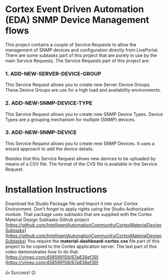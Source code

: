 # Cortex Event Driven Automation (EDA) SNMP Device Management flows

This project contains a couple of Service Requests to allow the management of SNMP devices and configuration directly from LivePortal. 
There are some subtasks part of this project that are purely in use by the main Service Requests.
The Service Requests part of this project are:

### 1. ADD-NEW-SERVER-DEVICE-GROUP
This Service Request allows you to create new Server Device Groups. These Device Groups are use for a high load and availability environments. 

### 2. ADD-NEW-SNMP-DEVICE-TYPE
This Service Request allows you to create new SNMP Device Types.
Device Types are a grouping mechanism for multiple (SNMP) devices.

### 3. ADD-NEW-SNMP-DEVICE
This Service Request allows you to create new SNMP Devices. It uses a wizard approach to add the device details.

Besides that this Service Request allows new devices to be uploaded by means of a CSV file. The format of the CVS file is available in the Service Request.

# Installation Instructions
Download the Studio Package file and Import it into your Cortex Environment.
Don't forget to apply rights using the Studio Authorization module.
That package uses subtasks that are supplied with the Cortex Material Design Subtasks Github project [https://github.com/IntelligentAutomationCommunity/CortexMaterialDesignSubtasks](https://github.com/IntelligentAutomationCommunity/CortexMaterialDesignSubtasks)
You require the **material-dashboard-cortex.css** file part of this project to be copied to the Cortex application server.
The last part of this video demonstrates how to do that: [https://vimeo.com/458599158/67a838ef39](https://vimeo.com/458599158/67a838ef39)

:thumbsup: Success! :wink:
